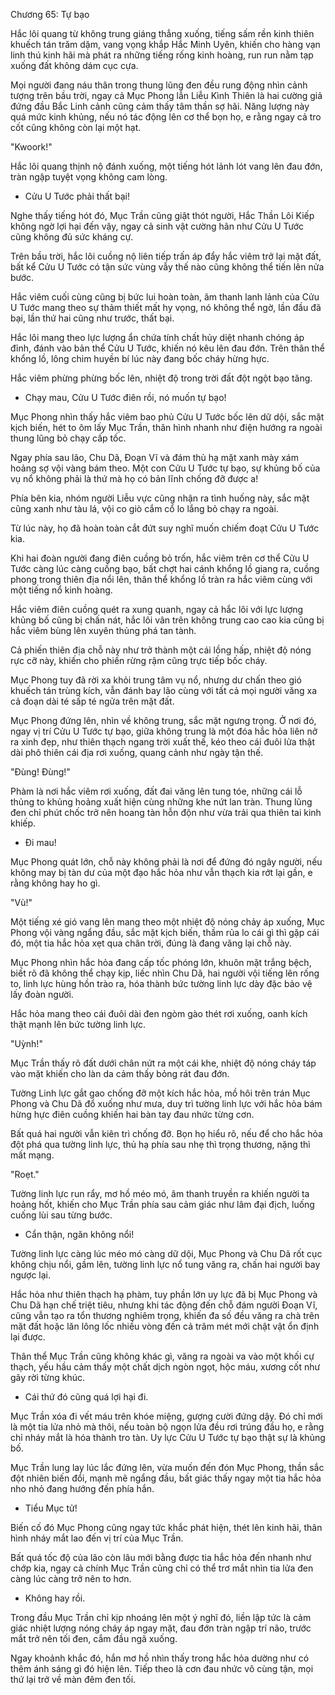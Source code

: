 




Chương 65: Tự bạo


Hắc lôi quang từ không trung giáng thẳng xuống, tiếng sấm rền kinh thiên khuếch tán trăm dặm, vang vọng khắp Hắc Minh Uyên, khiến cho hàng vạn linh thú kinh hãi mà phát ra những tiếng rống kinh hoàng, run run nằm tạp xuống đất không dám cục cựa.

Mọi người đang náu thân trong thung lũng đen đều rung động nhìn cảnh tượng trên bầu trời, ngay cả Mục Phong lẫn Liễu Kình Thiên là hai cường giả đứng đầu Bắc Linh cảnh cũng cảm thấy tâm thần sợ hãi. Năng lượng này quá mức kinh khủng, nếu nó tác động lên cơ thể bọn họ, e rằng ngay cả tro cốt cũng không còn lại một hạt.

"Kwoork!"

Hắc lôi quang thịnh nộ đánh xuống, một tiếng hót lảnh lót vang lên đau đớn, tràn ngập tuyệt vọng không cam lòng.

- Cửu U Tước phải thất bại!

Nghe thấy tiếng hót đó, Mục Trần cũng giật thót người, Hắc Thần Lôi Kiếp không ngờ lợi hại đến vậy, ngay cả sinh vật cường hãn như Cửu U Tước cũng không đủ sức kháng cự.

Trên bầu trời, hắc lôi cuồng nộ liên tiếp trấn áp đẩy hắc viêm trở lại mặt đất, bất kể Cửu U Tước có tận sức vùng vẫy thế nào cũng không thể tiến lên nửa bước.

Hắc viêm cuối cùng cũng bị bức lui hoàn toàn, âm thanh lanh lảnh của Cửu U Tước mang theo sự thảm thiết mất hy vọng, nó không thể ngờ, lần đầu đã bại, lần thứ hai cũng như trước, thất bại.

Hắc lôi mang theo lực lượng ẩn chứa tính chất hủy diệt nhanh chóng áp đỉnh, đánh vào bản thể Cửu U Tước, khiến nó kêu lên đau đớn. Trên thân thể khổng lồ, lông chim huyền bí lúc này đang bốc cháy hừng hực.

Hắc viêm phừng phừng bốc lên, nhiệt độ trong trời đất đột ngột bạo tăng.

- Chạy mau, Cửu U Tước điên rồi, nó muốn tự bạo!

Mục Phong nhìn thấy hắc viêm bao phủ Cửu U Tước bốc lên dữ dội, sắc mặt kịch biến, hét to ôm lấy Mục Trần, thân hình nhanh như điện hướng ra ngoài thung lũng bỏ chạy cấp tốc.

Ngay phía sau lão, Chu Dã, Đoạn Vĩ và đám thủ hạ mặt xanh mày xám hoảng sợ vội vàng bám theo. Một con Cửu U Tước tự bạo, sự khủng bố của vụ nổ không phải là thứ mà họ có bản lĩnh chống đỡ được a!

Phía bên kia, nhóm người Liễu vực cũng nhận ra tình huống này, sắc mặt cũng xanh như tàu lá, vội co giò cắm cổ lo lắng bỏ chạy ra ngoài.

Từ lúc này, họ đã hoàn toàn cắt đứt suy nghĩ muốn chiếm đoạt Cửu U Tước kia.

Khi hai đoàn người đang điên cuồng bỏ trốn, hắc viêm trên cơ thể Cửu U Tước càng lúc càng cuồng bạo, bất chợt hai cánh khổng lồ giang ra, cuồng phong trong thiên địa nổi lên, thân thể khổng lồ tràn ra hắc viêm cùng với một tiếng nổ kinh hoàng.

Hắc viêm điên cuồng quét ra xung quanh, ngay cả hắc lôi với lực lượng khủng bố cũng bị chấn nát, hắc lôi vân trên không trung cao cao kia cũng bị hắc viêm bùng lên xuyên thủng phá tan tành.

Cả phiến thiên địa chỗ này như trở thành một cái lồng hấp, nhiệt độ nóng rực cỡ này, khiến cho phiến rừng rậm cũng trực tiếp bốc cháy.

Mục Phong tuy đã rời xa khỏi trung tâm vụ nổ, nhưng dư chấn theo gió khuếch tán trùng kích, vẫn đánh bay lão cùng với tất cả mọi người văng xa cả đoạn dài té sấp té ngửa trên mặt đất.

Mục Phong đứng lên, nhìn về không trung, sắc mặt ngưng trọng. Ở nơi đó, ngay vị trí Cửu U Tước tự bạo, giữa không trung là một đóa hắc hỏa liên nở ra xinh đẹp, như thiên thạch ngang trời xuất thế, kéo theo cái đuôi lửa thật dài phô thiên cái địa rơi xuống, quang cảnh như ngày tận thế.

"Đùng! Đùng!"

Phàm là nơi hắc viêm rơi xuống, đất đai văng lên tung tóe, những cái lỗ thủng to khủng hoảng xuất hiện cùng những khe nứt lan tràn. Thung lũng đen chỉ phút chốc trở nên hoang tàn hỗn độn như vừa trải qua thiên tai kinh khiếp.

- Đi mau!

Mục Phong quát lớn, chỗ này không phải là nơi để đứng đó ngây người, nếu không may bị tàn dư của một đạo hắc hỏa như vẫn thạch kia rớt lại gần, e rằng không hay ho gì.

"Vù!"

Một tiếng xé gió vang lên mang theo một nhiệt độ nóng chảy áp xuống, Mục Phong vội vàng ngẩng đầu, sắc mặt kịch biến, thầm rủa lo cái gì thì gặp cái đó, một tia hắc hỏa xẹt qua chân trời, đúng là đang văng lại chỗ này.

Mục Phong nhìn hắc hỏa đang cấp tốc phóng lớn, khuôn mặt trắng bệch, biết rõ đã không thể chạy kịp, liếc nhìn Chu Dã, hai người vội tiếng lên rống to, linh lực hùng hồn trào ra, hóa thành bức tường linh lực dày đặc bảo vệ lấy đoàn người.

Hắc hỏa mang theo cái đuôi dài đen ngòm gào thét rơi xuống, oanh kích thật mạnh lên bức tường linh lực.

"Uỳnh!"

Mục Trần thấy rõ đất dưới chân nứt ra một cái khe, nhiệt độ nóng cháy táp vào mặt khiến cho làn da cảm thấy bỏng rát đau đớn.

Tường Linh lực gắt gao chống đỡ một kích hắc hỏa, mồ hôi trên trán Mục Phong và Chu Dã đổ xuống như mưa, duy trì tường linh lực với hắc hỏa bám hừng hực điên cuồng khiến hai bàn tay đau nhức từng cơn.

Bất quá hai người vẫn kiên trì chống đỡ. Bọn họ hiểu rõ, nếu để cho hắc hỏa đột phá qua tường linh lực, thủ hạ phía sau nhẹ thì trọng thương, nặng thì mất mạng.

"Roẹt."

Tường linh lực run rẩy, mơ hồ méo mó, âm thanh truyền ra khiến người ta hoảng hốt, khiến cho Mục Trần phía sau cảm giác như lâm đại địch, luống cuống lùi sau từng bước.

- Cẩn thận, ngăn không nổi!

Tường linh lực càng lúc méo mó càng dữ dội, Mục Phong và Chu Dã rốt cục không chịu nổi, gầm lên, tường linh lực nổ tung văng ra, chấn hai người bay ngược lại.

Hắc hỏa như thiên thạch hạ phàm, tuy phần lớn uy lực đã bị Mục Phong và Chu Dã hạn chế triệt tiêu, nhưng khi tác động đến chỗ đám người Đoạn Vĩ, cũng vẫn tạo ra tổn thương nghiêm trọng, khiến đa số đều văng ra chà trên mặt đất hoặc lăn lông lốc nhiều vòng đến cả trâm mét mới chật vật ổn định lại được.

Thân thể Mục Trần cũng không khác gì, văng ra ngoài va vào một khối cự thạch, yếu hầu cảm thấy một chất dịch ngòn ngọt, hộc máu, xương cốt như gãy rời từng khúc.

- Cái thứ đó cũng quá lợi hại đi.

Mục Trần xóa đi vết máu trên khóe miệng, gượng cười đứng dậy. Đó chỉ mới là một tia lửa nhỏ mà thôi, nếu toàn bộ ngọn lửa đều rơi trúng đầu họ, e rằng chỉ nháy mắt là hóa thành tro tàn. Uy lực Cửu U Tước tự bạo thật sự là khủng bố.

Mục Trần lung lay lúc lắc đứng lên, vừa muốn đến đón Mục Phong, thần sắc đột nhiên biến đổi, mạnh mẽ ngẩng đầu, bất giác thấy ngay một tia hắc hỏa nho nhỏ đang hướng đến phía hắn.

- Tiểu Mục tử!

Biến cố đó Mục Phong cũng ngay tức khắc phát hiện, thét lên kinh hãi, thân hình nháy mắt lao đến vị trí của Mục Trần.

Bất quá tốc độ của lão còn lâu mới bằng được tia hắc hỏa đến nhanh như chớp kia, ngay cả chính Mục Trần cũng chỉ có thể trơ mắt nhìn tia lửa đen càng lúc càng trở nên to hơn.

- Không hay rồi.

Trong đầu Mục Trần chỉ kịp nhoáng lên một ý nghĩ đó, liền lập tức là cảm giác nhiệt lượng nóng cháy áp ngay mặt, đau đớn tràn ngập trí não, trước mắt trở nên tối đen, cắm đầu ngã xuống.

Ngay khoảnh khắc đó, hắn mơ hồ nhìn thấy trong hắc hỏa dường như có thêm ánh sáng gì đó hiện lên. Tiếp theo là cơn đau nhức vô cùng tận, mọi thứ lại trở về màn đêm đen tối.




